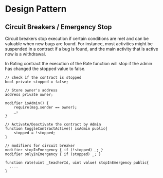 # Design Pattern

## Circuit Breakers / Emergency Stop
Circuit breakers stop execution if certain conditions are met and can be valuable when new bugs are found. For instance, most activities might be suspended in a contract if a bug is found, and the main activity that is active now is a withdrawal.

In Rating contract the execution of the Rate function will stop if the admin has changed the stopped value to false.

```
// check if the contract is stopped
bool private stopped = false;

// Store owner's address
address private owner;

modifier isAdmin() {
    require(msg.sender == owner);
    _;
}

// Activate/Deactivate the contract by Admin
function toggleContractActive() isAdmin public{
    stopped = !stopped;
}

// modifiers for circuit breaker
modifier stopInEmergency { if (!stopped) _; }
modifier onlyInEmergency { if (stopped) _; }

function rate(uint _teacherId, uint value) stopInEmergency public{
  ....
}
```
